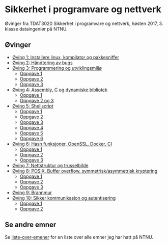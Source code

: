 # Sikkerhet i programvare og nettverk
Øvinger fra TDAT3020 Sikkerhet i programvare og nettverk, høsten 2017, 3. klasse dataingeniør på NTNU.

## Øvinger
- [Øving 1: Installere linux, kompilator og pakkesniffer](Øving%2001)
- [Øving 2: Håndtering av bugs](Øving%2002)
- [Øving 3: Programmering og utviklingsmiljø](Øving%2003)
  - [Oppgave 1](Øving%2003/Oppgave%201)
  - [Oppgave 2](Øving%2003/Oppgave%202%20og%203)
  - [Oppgave 3](Øving%2003/Oppgave%202%20og%203/farge-demo)
- [Øving 4: Assembly, C og dynamiske bibliotek](Øving%2004)
  - [Oppgave 1](Øving%2004/Oppgave%201)
  - [Oppgave 2 og 3](Øving%2004/Oppgave%202%20og%203)
- [Øving 5: Shellscript](Øving%2005)
  - [Oppgave 1](Øving%2005/Oppgave%201)
  - [Oppgave 2](Øving%2005/Oppgave%202)
  - [Oppgave 3](Øving%2005/Oppgave%203)
  - [Oppgave 4](Øving%2005/Oppgave%204)
  - [Oppgave 5](Øving%2005/Oppgave%205)
  - [Oppgave 6](Øving%2005/Oppgave%206)
- [Øving 6: Hash funksjoner, OpenSSL, Docker, CI](Øving%2006)
  - [Oppgave 1](Øving%2006/Oppgave%201)
  - [Oppgave 2](Øving%2006/Oppgave%202)
  - [Oppgave 3](Øving%2006/Oppgave%203)
- [Øving 7: Nettstruktur og trusselbilde]()
- [Øving 8: POSIX, Buffer overflow, symmetrisk/asymmetrisk kryptering](Øving%2008)
  - [Oppgave 1](Øving%2008/Oppgave%201)
  - [Oppgave 2](Øving%2008/Oppgave%202)
  - [Oppgave 3](Øving%2008/Oppgave%203)
- [Øving 9: Brannmur]()
- [Øving 10: Sikker kommunikasjon og autentisering](Øving%2010)
  - [Oppgave 1](Øving%2010/Oppgave%201)
  - [Oppgave 2](Øving%2010/Oppgave%202)

## Se andre emner
Se [liste-over-emener](https://github.com/Knutakir/liste-over-emner) for en liste over alle emner jeg har hatt på NTNU.
